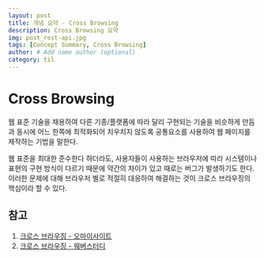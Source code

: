 ```yaml
---
layout: post
title: 개념 요약 - Cross Browsing
description: Cross Browsing 요약
img: post_rest-api.jpg
tags: [Concept Summary, Cross Browsing]
author: # Add name author (optional)
category: til
---
```

# Cross Browsing

웹 표준 기술을 채용하여 다른 기종/플랫폼에 따라 달리 구현되는 기술을 비슷하게 만듬과 동시에 어느 한쪽에 최적화되어 치우치지 않도록 공통요소를 사용하여 웹 페이지를 제작하는 기법을 말한다.

웹 표준을 최대한 준수한다 하더라도, 사용자들이 사용하는 브라우저에 따라 시스템이나 표현의 구현 방식이 다르기 때문에 약간의 차이가 있고 때로는 버그가 발생하기도 한다. 이러한 문제에 대해 브라우저 별로 적절히 대응하여 해결하는 것이 크로스 브라우징의 핵심이라 할 수 있다.

## 참고

1. [크로스 브라우징 - 오마이사이트](http://ohmysite.co.kr/web_common_sense.html?article_num=531)
2. [크로스 브라우징 - 웨버스터디](http://webberstudy.com/html-css/css-2/cross-browser/)